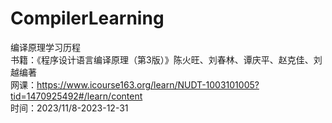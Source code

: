 # CompilerLearning
编译原理学习历程  
书籍：《程序设计语言编译原理（第3版）》陈火旺、刘春林、谭庆平、赵克佳、刘越编著  
网课：https://www.icourse163.org/learn/NUDT-1003101005?tid=1470925492#/learn/content  
时间：2023/11/8-2023-12-31
